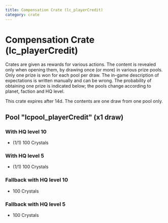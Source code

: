 ```yaml
---
title: Compensation Crate (lc_playerCredit)
category: crate
---
```


# Compensation Crate (lc_playerCredit)

Crates are given as rewards for various actions. The content is revealed only when opening them, by drawing once (or more) in various prize pools. Only one prize is won for each pool per draw. The in-game description of expectations is written manually and can be wrong. The probability of obtaining one prize is indicated below; the pools change according to planet, faction and HQ level.

This crate expires after 14d. The contents are one draw from one pool only.

## Pool "lcpool_playerCredit" (x1 draw)

### With HQ level 10

  * (1/1) 100 Crystals

### With HQ level 5

  * (1/1) 100 Crystals

### Fallback with HQ level 10

  * 100 Crystals

### Fallback with HQ level 5

  * 100 Crystals